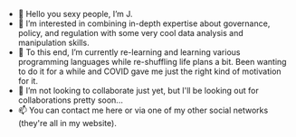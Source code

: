 - 👋 Hello you sexy people, I’m J.
- 👀 I’m interested in combining in-depth expertise about governance, policy, and regulation with some very cool data analysis and manipulation skills.
- 🌱 To this end, I’m currently re-learning and learning various programming languages while re-shuffling life plans a bit. Been wanting to do it for a while and COVID gave me just the right kind of motivation for it. 
- 💞️ I’m not looking to collaborate just yet, but I'll be looking out for collaborations pretty soon...
- 📫 You can contact me here or via one of my other social networks (they're all in my website).

<!---
jbolns/jbolns is a ✨ special ✨ repository because its `README.md` (this file) appears on your GitHub profile.
You can click the Preview link to take a look at your changes.
--->
